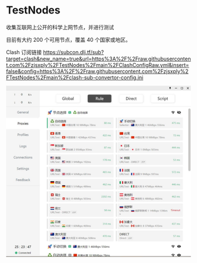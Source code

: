 # TestNodes

收集互联网上公开的科学上网节点，并进行测试

目前有大约 200 个可用节点，覆盖 40 个国家或地区。

Clash 订阅链接 https://subcon.dlj.tf/sub?target=clash&new_name=true&url=https%3A%2F%2Fraw.githubusercontent.com%2Fzjsxply%2FTestNodes%2Fmain%2FClashConfigRaw.yml&insert=false&config=https%3A%2F%2Fraw.githubusercontent.com%2Fzjsxply%2FTestNodes%2Fmain%2Fclash-sub-convertor-config.ini

![](https://github.com/zjsxply/TestNodes/blob/main/screenshot.jpg?raw=true)
